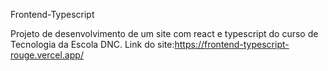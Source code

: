 Frontend-Typescript

Projeto de desenvolvimento de um site com react e typescript do curso de Tecnologia da Escola DNC.
Link do site:https://frontend-typescript-rouge.vercel.app/
